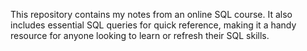 This repository contains my notes from an online SQL course. It also includes essential SQL queries for quick reference, making it a handy resource for anyone looking to learn or refresh their SQL skills.
